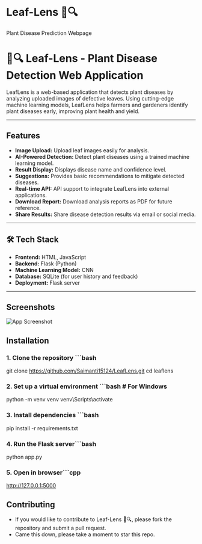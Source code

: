 # Leaf-Lens 🌿🔍
Plant Disease Prediction Webpage
# 🌿🔍 Leaf-Lens - Plant Disease Detection Web Application

LeafLens is a web-based application that detects plant diseases by analyzing uploaded images of defective leaves. Using cutting-edge machine learning models, LeafLens helps farmers and gardeners identify plant diseases early, improving plant health and yield.


---

##  Features
-   **Image Upload:** Upload leaf images easily for analysis.
-   **AI-Powered Detection:** Detect plant diseases using a trained machine learning model.
-   **Result Display:** Displays disease name and confidence level.
-   **Suggestions:** Provides basic recommendations to mitigate detected diseases.
-   **Real-time API:** API support to integrate LeafLens into external applications.
-   **Download Report:** Download analysis reports as PDF for future reference.
-   **Share Results:** Share disease detection results via email or social media.

---

## 🛠️ Tech Stack
- **Frontend:** HTML, JavaScript
- **Backend:** Flask (Python)
- **Machine Learning Model:** CNN 
- **Database:** SQLite (for user history and feedback)
- **Deployment:** Flask server 

---


## Screenshots

![App Screenshot](![Image](https://github.com/user-attachments/assets/4dca6335-4d7a-40a7-9834-d7e83af285f8))

##  Installation

### 1. Clone the repository ```bash
  git clone https://github.com/Saimanti15124/LeafLens.git
  cd leaflens
### 2. Set up a virtual environment ```bash # For Windows
  python -m venv venv
  venv\Scripts\activate
### 3. Install dependencies ```bash
  pip install -r requirements.txt
### 4. Run the Flask server```bash
  python app.py
### 5. Open in browser```cpp
  http://127.0.0.1:5000



##  Contributing
- If you would like to contribute to Leaf-Lens 🌿🔍, please fork the repository and submit a pull request.
- Came this down, please take a moment to star this repo.







